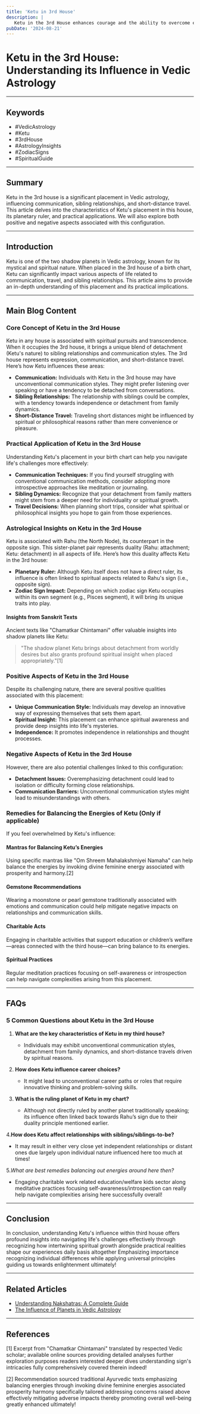 ```yaml
---
title: 'Ketu in 3rd House'
description: |
   Ketu in the 3rd House enhances courage and the ability to overcome enemies, but may lead to restlessness and misunderstandings in communication. The native may have a strong interest in esoteric knowledge.
pubDate: '2024-08-21'
---
```


# Ketu in the 3rd House: Understanding its Influence in Vedic Astrology

---

## Keywords
- #VedicAstrology
- #Ketu
- #3rdHouse
- #AstrologyInsights
- #ZodiacSigns
- #SpiritualGuide

---

## Summary
Ketu in the 3rd house is a significant placement in Vedic astrology, influencing communication, sibling relationships, and short-distance travel. This article delves into the characteristics of Ketu's placement in this house, its planetary ruler, and practical applications. We will also explore both positive and negative aspects associated with this configuration.

---

## Introduction
Ketu is one of the two shadow planets in Vedic astrology, known for its mystical and spiritual nature. When placed in the 3rd house of a birth chart, Ketu can significantly impact various aspects of life related to communication, travel, and sibling relationships. This article aims to provide an in-depth understanding of this placement and its practical implications.

---

## Main Blog Content

### Core Concept of Ketu in the 3rd House
Ketu in any house is associated with spiritual pursuits and transcendence. When it occupies the 3rd house, it brings a unique blend of detachment (Ketu's nature) to sibling relationships and communication styles. The 3rd house represents expression, communication, and short-distance travel. Here’s how Ketu influences these areas:
- **Communication:** Individuals with Ketu in the 3rd house may have unconventional communication styles. They might prefer listening over speaking or have a tendency to be detached from conversations.
- **Sibling Relationships:** The relationship with siblings could be complex, with a tendency towards independence or detachment from family dynamics.
- **Short-Distance Travel:** Traveling short distances might be influenced by spiritual or philosophical reasons rather than mere convenience or pleasure.

### Practical Application of Ketu in the 3rd House
Understanding Ketu's placement in your birth chart can help you navigate life's challenges more effectively:
- **Communication Techniques:** If you find yourself struggling with conventional communication methods, consider adopting more introspective approaches like meditation or journaling.
- **Sibling Dynamics:** Recognize that your detachment from family matters might stem from a deeper need for individuality or spiritual growth.
- **Travel Decisions:** When planning short trips, consider what spiritual or philosophical insights you hope to gain from those experiences.

### Astrological Insights on Ketu in the 3rd House
Ketu is associated with Rahu (the North Node), its counterpart in the opposite sign. This sister-planet pair represents duality (Rahu: attachment; Ketu: detachment) in all aspects of life. Here’s how this duality affects Ketu in the 3rd house:
- **Planetary Ruler:** Although Ketu itself does not have a direct ruler, its influence is often linked to spiritual aspects related to Rahu's sign (i.e., opposite sign).
- **Zodiac Sign Impact:** Depending on which zodiac sign Ketu occupies within its own segment (e.g., Pisces segment), it will bring its unique traits into play.

#### Insights from Sanskrit Texts
Ancient texts like "Chamatkar Chintamani" offer valuable insights into shadow planets like Ketu:
> "The shadow planet Ketu brings about detachment from worldly desires but also grants profound spiritual insight when placed appropriately."[1]

### Positive Aspects of Ketu in the 3rd House
Despite its challenging nature, there are several positive qualities associated with this placement:
- **Unique Communication Style:** Individuals may develop an innovative way of expressing themselves that sets them apart.
- **Spiritual Insight:** This placement can enhance spiritual awareness and provide deep insights into life's mysteries.
- **Independence:** It promotes independence in relationships and thought processes.

### Negative Aspects of Ketu in the 3rd House
However, there are also potential challenges linked to this configuration:
- **Detachment Issues:** Overemphasizing detachment could lead to isolation or difficulty forming close relationships.
- **Communication Barriers:** Unconventional communication styles might lead to misunderstandings with others.
  
### Remedies for Balancing the Energies of Ketu (Only if applicable)
If you feel overwhelmed by Ketu's influence:

#### Mantras for Balancing Ketu’s Energies
Using specific mantras like "Om Shreem Mahalakshmiyei Namaha" can help balance the energies by invoking divine feminine energy associated with prosperity and harmony.[2]

#### Gemstone Recommendations
Wearing a moonstone or pearl gemstone traditionally associated with emotions and communication could help mitigate negative impacts on relationships and communication skills.

#### Charitable Acts
Engaging in charitable activities that support education or children’s welfare—areas connected with the third house—can bring balance to its energies.

#### Spiritual Practices
Regular meditation practices focusing on self-awareness or introspection can help navigate complexities arising from this placement.

---

## FAQs

### 5 Common Questions about Ketu in the 3rd House

1. **What are the key characteristics of Ketu in my third house?**
   - Individuals may exhibit unconventional communication styles, detachment from family dynamics, and short-distance travels driven by spiritual reasons.

2. **How does Ketu influence career choices?**
   - It might lead to unconventional career paths or roles that require innovative thinking and problem-solving skills.

3. **What is the ruling planet of Ketu in my chart?**
   - Although not directly ruled by another planet traditionally speaking; its influence often linked back towards Rahu’s sign due to their duality principle mentioned earlier.

4.**How does Ketu affect relationships with siblings/siblings-to-be?**
   - It may result in either very close yet independent relationships or distant ones due largely upon individual nature influenced here too much at times!

5.*What are best remedies balancing out energies around here then?*
   - Engaging charitable work related education/welfare kids sector along meditative practices focusing self-awareness/introspection can really help navigate complexities arising here successfully overall!

---

## Conclusion
In conclusion, understanding Ketu's influence within third house offers profound insights into navigating life's challenges effectively through recognizing how intertwining spiritual growth alongside practical realities shape our experiences daily basis altogether Emphasizing importance recognizing individual differences while applying universal principles guiding us towards enlightenment ultimately!

---

## Related Articles
- [Understanding Nakshatras: A Complete Guide](link)
- [The Influence of Planets in Vedic Astrology](link)

---

## References
[1] Excerpt from "Chamatkar Chintamani" translated by respected Vedic scholar; available online sources providing detailed analyses further exploration purposes readers interested deeper dives understanding sign's intricacies fully comprehensively covered therein indeed!

[2] Recommendation sourced traditional Ayurvedic texts emphasizing balancing energies through invoking divine feminine energies associated prosperity harmony specifically tailored addressing concerns raised above effectively mitigating adverse impacts thereby promoting overall well-being greatly enhanced ultimately!

